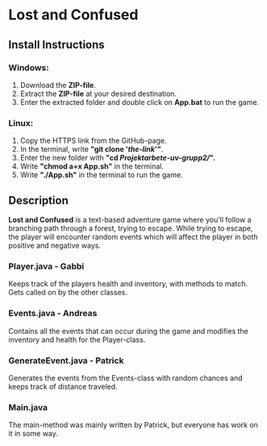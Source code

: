 # Lost and Confused

## Install Instructions

### Windows:

1. Download the **ZIP-file**.
2. Extract the **ZIP-file** at your desired destination.
3. Enter the extracted folder and double click on **App.bat** to run the game.

### Linux:

1. Copy the HTTPS link from the GitHub-page.
2. In the terminal, write **"git clone '*the-link*'"**. 
3. Enter the new folder with **"cd *Projektarbete-uv-grupp2/*".**
4. Write **"chmod a+x App.sh"** in the terminal.
5. Write **"./App.sh"** in the terminal to run the game.

  
## Description
  
**Lost and Confused** is a text-based adventure game where you'll follow a branching path through a forest, trying to escape.
While trying to escape, the player will encounter random events which will affect the player in both positive and negative ways.

### Player.java - Gabbi

Keeps track of the players health and inventory, with methods to match. Gets called on by the other classes.

### Events.java - Andreas
Contains all the events that can occur during the game and modifies the inventory and health for the Player-class.

### GenerateEvent.java - Patrick

Generates the events from the Events-class with random chances and keeps track of distance traveled.

### Main.java

The main-method was mainly written by Patrick, but everyone has work on it in some way.
